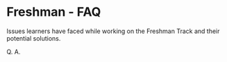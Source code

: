 # Freshman - FAQ

Issues learners have faced while working on the Freshman Track and their potential solutions.

Q.
A.